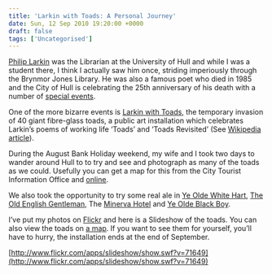 ```yaml
---
title: 'Larkin with Toads: A Personal Journey'
date: Sun, 12 Sep 2010 19:20:00 +0000
draft: false
tags: ['Uncategorised']
---
```


[Philip Larkin](http://en.wikipedia.org/wiki/Philip_Larkin) was the Librarian at the University of Hull and while I was a student there, I think I actually saw him once, striding imperiously through the Brynmor Jones Library. He was also a famous poet who died in 1985 and the City of Hull is celebrating the 25th anniversary of his death with a number of [special events](http://www.larkin25.co.uk/index.php).

One of the more bizarre events is [Larkin with Toads](http://www.larkin25.co.uk/larkin-with-toads.php), the temporary invasion of 40 giant fibre-glass toads, a public art installation which celebrates Larkin’s poems of working life ‘Toads’ and ‘Toads Revisited’ (See [Wikipedia article](http://en.wikipedia.org/wiki/Larkin_with_Toads)).

During the August Bank Holiday weekend, my wife and I took two days to wander around Hull to to try and see and photograph as many of the toads as we could. Usefully you can get a map for this from the City Tourist Information Office and [online](http://www.larkin25.co.uk/location-map.php).

We also took the opportunity to try some real ale in [Ye Olde White Hart](http://www.yeoldewhiteharte.co.uk/), [The Old English Gentleman](http://www.viewhull.co.uk/pubsandbars/old-english-gentleman-review-53084.html), The [Minerva Hotel](http://www.eyorks.com/hullpub/minerva.html) and [Ye Olde Black Boy](http://www.pub-explorer.com/eyorks/pub/yeoldeblackboyhull.htm).

I’ve put my photos on [Flickr](http://www.flickr.com/photos/cpjobling/sets/72157624817621269) and here is a Slideshow of the toads. You can also view the toads on [a map](http://www.flickr.com/photos/cpjobling/sets/72157624817621269/map/). If you want to see them for yourself, you’ll have to hurry, the installation ends at the end of September.

[http://www.flickr.com/apps/slideshow/show.swf?v=71649](http://www.flickr.com/apps/slideshow/show.swf?v=71649)